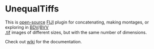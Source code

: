 # UnequalTiffs
This is [open-source](http://www.gnu.org/licenses/gpl.html) [FIJI](https://fiji.sc/) plugin for concatenating, making montages, or exploring in [BDV](https://imagej.net/plugins/bdv/)/[BVV](https://github.com/UU-cellbiology/bvv-playground)  
[.tif](https://en.wikipedia.org/wiki/TIFF) images of different sizes, but with the same number of dimensions. 


Check out [wiki](https://github.com/ekatrukha/UnequalTiffs/wiki) for the documentation.
